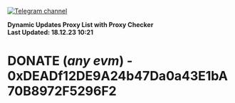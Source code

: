 [![Telegram channel](https://img.shields.io/endpoint?url=https://runkit.io/damiankrawczyk/telegram-badge/branches/master?url=https://t.me/n4z4v0d)](https://t.me/n4z4v0d) 

**Dynamic Updates Proxy List with Proxy Checker**  
**Last Updated: 18.12.23 10:21**

# DONATE (_any evm_) - 0xDEADf12DE9A24b47Da0a43E1bA70B8972F5296F2
